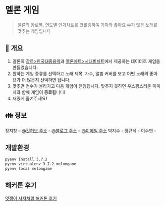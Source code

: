 # 멜론 게임

> 멜론의 장르별, 연도별 인기차트를 크롤링하여 가져와 좋아요 수가 많은 노래를 맞추는 게임입니다

## :book: 개요

1. 멜론의 [장르>한국대중음악](https://www.melon.com/genre/song_list.htm?gnrCode=GN0100)과 [멜론차트>시대별차트](https://www.melon.com/chart/age/index.htm?chartType=YE&chartGenre=KPOP&chartDate=2018)에서 제공하는 데이터로 게임을 만들었습니다.
2. 원하는 게임 종류를 선택하고 노래 제목, 가수, 앨범 커버를 보고 어떤 노래의 좋아요가 더 많은지 선택하면 됩니다.
3. 맞추면 점수가 올라가고 다음 게임이 진행됩니다. 맞추지 못하면 우스꽝스러운 이미지와 함께 게임이 종료됩니다!
4. 재밌게 즐겨주세요!

## :family: 정보

장지창 – [@깃허브 주소](https://github.com/jangjichang) - [@블로그 주소](https://planjang.tistory.com/) – [@이메일 주소](wlckd90@gmail.com)
박지수 -
정규석 -
이수연 -

## 개발환경
```bash
pyenv install 3.7.2 
pyenv virtualenv 3.7.2 melongame
pyenv local melongame
```

## 해커톤 후기

[멋쟁이 사자처럼 해커톤 후기](https://planjang.tistory.com/220)